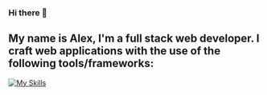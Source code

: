 ### Hi there 👋

## My name is Alex, I'm a full stack web developer. I craft web applications with the use of the following tools/frameworks:
[![My Skills](https://skillicons.dev/icons?i=,react,js,html,css,postgres,nodejs,py,php,firebase)](https://skillicons.dev)



